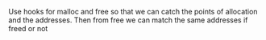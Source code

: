 Use hooks for malloc and free so that we can catch the points of allocation and the addresses. Then from free we can match the same addresses if freed or not